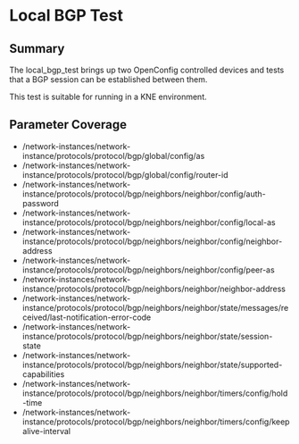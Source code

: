 # Local BGP Test

## Summary

The local_bgp_test brings up two OpenConfig controlled devices and tests that a
BGP session can be established between them.

This test is suitable for running in a KNE environment.

## Parameter Coverage

*   /network-instances/network-instance/protocols/protocol/bgp/global/config/as
*   /network-instances/network-instance/protocols/protocol/bgp/global/config/router-id
*   /network-instances/network-instance/protocols/protocol/bgp/neighbors/neighbor/config/auth-password
*   /network-instances/network-instance/protocols/protocol/bgp/neighbors/neighbor/config/local-as
*   /network-instances/network-instance/protocols/protocol/bgp/neighbors/neighbor/config/neighbor-address
*   /network-instances/network-instance/protocols/protocol/bgp/neighbors/neighbor/config/peer-as
*   /network-instances/network-instance/protocols/protocol/bgp/neighbors/neighbor/neighbor-address
*   /network-instances/network-instance/protocols/protocol/bgp/neighbors/neighbor/state/messages/received/last-notification-error-code
*   /network-instances/network-instance/protocols/protocol/bgp/neighbors/neighbor/state/session-state
*   /network-instances/network-instance/protocols/protocol/bgp/neighbors/neighbor/state/supported-capabilities
*   /network-instances/network-instance/protocols/protocol/bgp/neighbors/neighbor/timers/config/hold-time
*   /network-instances/network-instance/protocols/protocol/bgp/neighbors/neighbor/timers/config/keepalive-interval
